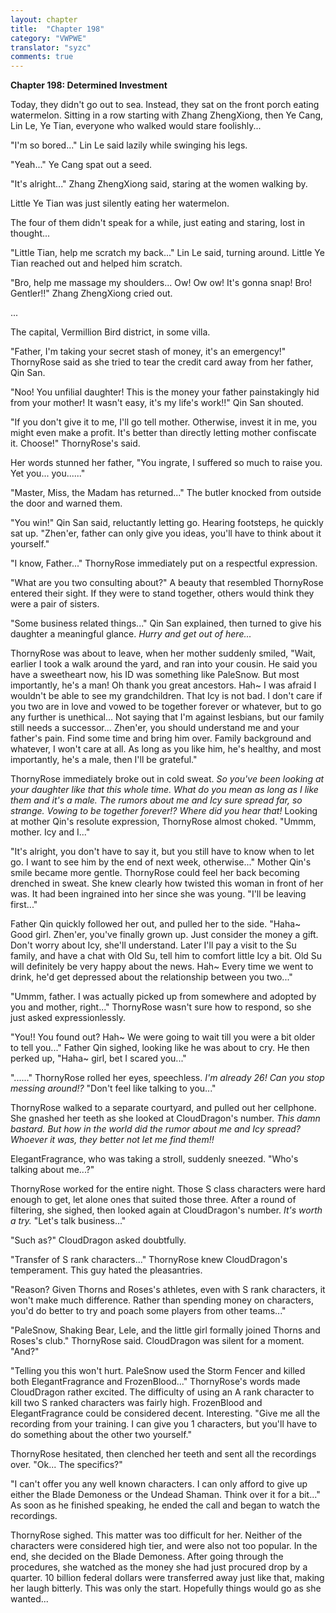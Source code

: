 ```yaml
---
layout: chapter
title:  "Chapter 198"
category: "VWPWE"
translator: "syzc"
comments: true
---
```


**Chapter 198: Determined Investment**

Today, they didn't go out to sea. Instead, they sat on the front porch eating watermelon. Sitting in a row starting with Zhang ZhengXiong, then Ye Cang, Lin Le, Ye Tian, everyone who walked would stare foolishly...

"I'm so bored..." Lin Le said lazily while swinging his legs.

"Yeah..." Ye Cang spat out a seed.

"It's alright..." Zhang ZhengXiong said, staring at the women walking by.

Little Ye Tian was just silently eating her watermelon. 

The four of them didn't speak for a while, just eating and staring, lost in thought...

"Little Tian, help me scratch my back..." Lin Le said, turning around. Little Ye Tian reached out and helped him scratch.

"Bro, help me massage my shoulders... Ow! Ow ow! It's gonna snap! Bro! Gentler!!" Zhang ZhengXiong cried out.

...

The capital, Vermillion Bird district, in some villa.

"Father, I'm taking your secret stash of money, it's an emergency!" ThornyRose said as she tried to tear the credit card away from her father, Qin San.

"Noo! You unfilial daughter! This is the money your father painstakingly hid from your mother! It wasn't easy, it's my life's work!!" Qin San shouted.

"If you don't give it to me, I'll go tell mother. Otherwise, invest it in me, you might even make a profit. It's better than directly letting mother confiscate it. Choose!" ThornyRose's said.

Her words stunned her father, "You ingrate, I suffered so much to raise you. Yet you... you......"

"Master, Miss, the Madam has returned..." The butler knocked from outside the door and warned them.

"You win!" Qin San said, reluctantly letting go. Hearing footsteps, he quickly sat up. "Zhen'er, father can only give you ideas, you'll have to think about it yourself."

"I know, Father..." ThornyRose immediately put on a respectful expression.

"What are you two consulting about?" A beauty that resembled ThornyRose entered their sight. If they were to stand together, others would think they were a pair of sisters.

"Some business related things..." Qin San explained, then turned to give his daughter a meaningful glance. *Hurry and get out of here...*

ThornyRose was about to leave, when her mother suddenly smiled, "Wait, earlier I took a walk around the yard, and ran into your cousin. He said you have a sweetheart now, his ID was something like PaleSnow. But most importantly, he's a man! Oh thank you great ancestors. Hah~ I was afraid I wouldn't be able to see my grandchildren. That Icy is not bad. I don't care if you two are in love and vowed to be together forever or whatever, but to go any further is unethical... Not saying that I'm against lesbians, but our family still needs a successor... Zhen'er, you should understand me and your father's pain. Find some time and bring him over. Family background and whatever, I won't care at all. As long as you like him, he's healthy, and most importantly, he's a male, then I'll be grateful."

ThornyRose immediately broke out in cold sweat. *So you've been looking at your daughter like that this whole time. What do you mean as long as I like them and it's a male. The rumors about me and Icy sure spread far, so strange. Vowing to be together forever!? Where did you hear that!* Looking at mother Qin's resolute expression, ThornyRose almost choked. "Ummm, mother. Icy and I..."

"It's alright, you don't have to say it, but you still have to know when to let go. I want to see him by the end of next week, otherwise..." Mother Qin's smile became more gentle. ThornyRose could feel her back becoming drenched in sweat. She knew clearly how twisted this woman in front of her was. It had been ingrained into her since she was young. "I'll be leaving first..."

Father Qin quickly followed her out, and pulled her to the side. "Haha~ Good girl. Zhen'er, you've finally grown up. Just consider the money a gift. Don't worry about Icy, she'll understand. Later I'll pay a visit to the Su family, and have a chat with Old Su, tell him to comfort little Icy a bit. Old Su will definitely be very happy about the news. Hah~ Every time we went to drink, he'd get depressed about the relationship between you two..."

"Ummm, father. I was actually picked up from somewhere and adopted by you and mother, right..." ThornyRose wasn't sure how to respond, so she just asked expressionlessly. 

"You!! You found out? Hah~ We were going to wait till you were a bit older to tell you..." Father Qin sighed, looking like he was about to cry. He then perked up, "Haha~ girl, bet I scared you..."

"......" ThornyRose rolled her eyes, speechless. *I'm already 26! Can you stop messing around!?* "Don't feel like talking to you..."

ThornyRose walked to a separate courtyard, and pulled out her cellphone. She gnashed her teeth as she looked at CloudDragon's number. *This damn bastard. But how in the world did the rumor about me and Icy spread? Whoever it was, they better not let me find them!!*

ElegantFragrance, who was taking a stroll, suddenly sneezed. "Who's talking about me...?"

ThornyRose worked for the entire night. Those S class characters were hard enough to get, let alone ones that suited those three. After a round of filtering, she sighed, then looked again at CloudDragon's number. *It's worth a try.* "Let's talk business..."

"Such as?" CloudDragon asked doubtfully.

"Transfer of S rank characters..." ThornyRose knew CloudDragon's temperament. This guy hated the pleasantries.

"Reason? Given Thorns and Roses's athletes, even with S rank characters, it won't make much difference. Rather than spending money on characters, you'd do better to try and poach some players from other teams..."

"PaleSnow, Shaking Bear, Lele, and the little girl formally joined Thorns and Roses's club." ThornyRose said. CloudDragon was silent for a moment. "And?"

"Telling you this won't hurt. PaleSnow used the Storm Fencer and killed both ElegantFragrance and FrozenBlood..." ThornyRose's words made CloudDragon rather excited. The difficulty of using an A rank character to kill two S ranked characters was fairly high. FrozenBlood and ElegantFragrance could be considered decent. Interesting. "Give me all the recording from your training. I can give you 1 characters, but you'll have to do something about the other two yourself."

ThornyRose hesitated, then clenched her teeth and sent all the recordings over. "Ok... The specifics?"

"I can't offer you any well known characters. I can only afford to give up either the Blade Demoness or the Undead Shaman. Think over it for a bit..." As soon as he finished speaking, he ended the call and began to watch the recordings.

ThornyRose sighed. This matter was too difficult for her. Neither of the characters were considered high tier, and were also not too popular. In the end, she decided on the Blade Demoness. After going through the procedures, she watched as the money she had just procured drop by a quarter. 10 billion federal dollars were transferred away just like that, making her laugh bitterly. This was only the start. Hopefully things would go as she wanted...
